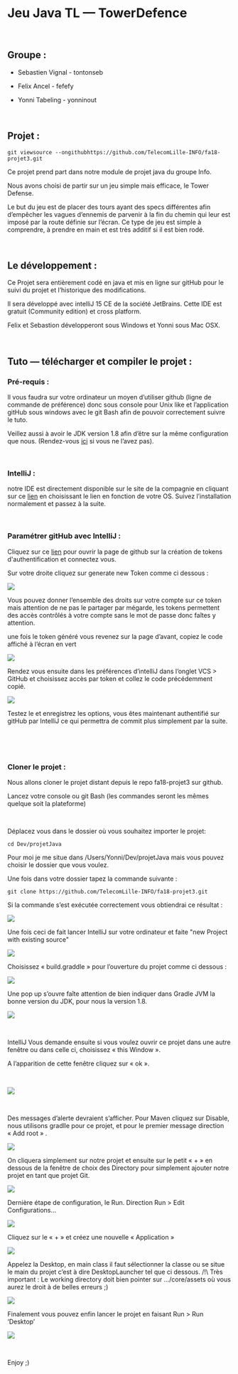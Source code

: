 Jeu Java TL — TowerDefence
==========================

 

Groupe :
--------

-   Sebastien Vignal - tontonseb

-   Felix Ancel - fefefy

-   Yonni Tabeling - yonninout

 

Projet :
--------

~~~~~~~~~~~~~~~~~~~~~~~~~~~~~~~~~~~~~~~~~~~~~~~~~~~~~~~~~~~~~~~~~~~~~~~~~~~~~~~~
git viewsource --ongithubhttps://github.com/TelecomLille-INFO/fa18-projet3.git
~~~~~~~~~~~~~~~~~~~~~~~~~~~~~~~~~~~~~~~~~~~~~~~~~~~~~~~~~~~~~~~~~~~~~~~~~~~~~~~~

Ce projet prend part dans notre module de projet java du groupe Info.

Nous avons choisi de partir sur un jeu simple mais efficace, le Tower Defense.

Le but du jeu est de placer des tours ayant des specs différentes afin
d’empêcher les vagues d’ennemis de parvenir à la fin du chemin qui leur est
imposé par la route définie sur l’écran. Ce type de jeu est simple à comprendre,
à prendre en main et est très additif si il est bien rodé.

 

Le développement :
------------------

Ce Projet sera entièrement codé en java et mis en ligne sur gitHub pour le suivi
du projet et l’historique des modifications.

Il sera développé avec intelliJ 15 CE de la société JetBrains. Cette IDE est
gratuit (Community edition) et cross platform.

Felix et Sebastion développeront sous Windows et Yonni sous Mac OSX.

 

Tuto — télécharger et compiler le projet :
------------------------------------------

### Pré-requis :

Il vous faudra sur votre ordinateur un moyen d’utiliser github (ligne de
commande de préférence) donc sous console pour Unix like et l’application gitHub
sous windows avec le git Bash afin de pouvoir correctement suivre le tuto.

Veillez aussi à avoir le JDK version 1.8 afin d’être sur la même configuration
que nous. (Rendez-vous [ici](<http://www.java.com/fr/download/>) si vous ne
l’avez pas).

 

### IntelliJ :

notre IDE est directement disponible sur le site de la compagnie en cliquant sur
ce [lien](<https://www.jetbrains.com/idea/download/>) en choisissant le lien en
fonction de votre OS. Suivez l’installation normalement et passez à la suite.

 

### Paramétrer gitHub avec IntelliJ :

Cliquez sur ce [lien](<https://github.com/settings/tokens>) pour ouvrir la page
de github sur la création de tokens d'authentification et connectez vous.

Sur votre droite cliquez sur generate new Token comme ci dessous :

![](<https://raw.githubusercontent.com/TelecomLille-INFO/fa18-projet3/master/imgReadme/tuto-Git13.png>)

Vous pouvez donner l’ensemble des droits sur votre compte sur ce token mais
attention de ne pas le partager par mégarde, les tokens permettent des accès
contrôlés à votre compte sans le mot de passe donc faîtes y attention.

une fois le token généré vous revenez sur la page d’avant, copiez le code
affiché à l’écran en vert

![](<https://raw.githubusercontent.com/TelecomLille-INFO/fa18-projet3/master/imgReadme/tuto-Git14.png>)


Rendez vous ensuite dans les préférences d’intelliJ dans l’onglet VCS \> GitHub
et choisissez accès par token et collez le code précédemment copié.

![](<https://raw.githubusercontent.com/TelecomLille-INFO/fa18-projet3/master/imgReadme/tuto-git15.png>)

Testez le et enregistrez les options, vous êtes maintenant authentifié sur
gitHub par IntelliJ ce qui permettra de commit plus simplement par la suite.

 

 

### Cloner le projet :

Nous allons cloner le projet distant depuis le repo fa18-projet3 sur github.

Lancez votre console ou git Bash (les commandes seront les mêmes quelque soit la
plateforme)

 

Déplacez vous dans le dossier où vous souhaitez importer le projet:

`cd Dev/projetJava`

Pour moi je me situe dans /Users/Yonni/Dev/projetJava mais vous pouvez choisir
le dossier que vous voulez.

Une fois dans votre dossier tapez la commande suivante :

`git clone https://github.com/TelecomLille-INFO/fa18-projet3.git`

Si la commande s’est exécutée correctement vous obtiendrai ce résultat :

![](<https://raw.githubusercontent.com/TelecomLille-INFO/fa18-projet3/master/imgReadme/tuto-Git1.png>)

Une fois ceci de fait lancer IntelliJ sur votre ordinateur et faite "new Project
with existing source"

![](<https://raw.githubusercontent.com/TelecomLille-INFO/fa18-projet3/master/imgReadme/tuto-Git2.png>)

Choisissez « build.graddle » pour l’ouverture du projet comme ci dessous :

![](<https://raw.githubusercontent.com/TelecomLille-INFO/fa18-projet3/master/imgReadme/tuto-Git3.png>)

Une pop up s’ouvre faîte attention de bien indiquer dans Gradle JVM la bonne
version du JDK, pour nous la version 1.8.

![](<https://raw.githubusercontent.com/TelecomLille-INFO/fa18-projet3/master/imgReadme/tuto-Git4.png>)

 

IntelliJ Vous demande ensuite si vous voulez ouvrir ce projet dans une autre
fenêtre ou dans celle ci, choisissez « this Window ».

A l’apparition de cette fenêtre cliquez sur « ok ».

 

![](<https://raw.githubusercontent.com/TelecomLille-INFO/fa18-projet3/master/imgReadme/tuto-Git6.png>)

 

Des messages d’alerte devraient s’afficher. Pour Maven cliquez sur Disable, nous
utilisons gradlle pour ce projet, et pour le premier message direction « Add
root » .

![](<https://raw.githubusercontent.com/TelecomLille-INFO/fa18-projet3/master/imgReadme/tuto-Git7.png>)

On cliquera simplement sur notre projet et ensuite sur le petit « + » en dessous
de la fenêtre de choix des Directory pour simplement ajouter notre projet en
tant que projet Git.

![](<https://raw.githubusercontent.com/TelecomLille-INFO/fa18-projet3/master/imgReadme/tuto-Git8.png>)

Dernière étape de configuration, le Run. Direction Run \> Edit Configurations…

![](<https://raw.githubusercontent.com/TelecomLille-INFO/fa18-projet3/master/imgReadme/tuto-Git9.png>)

Cliquez sur le « + » et créez une nouvelle « Application »

![](<https://raw.githubusercontent.com/TelecomLille-INFO/fa18-projet3/master/imgReadme/tuto-Git10.png>)

Appelez la Desktop, en main class il faut sélectionner la classe ou se situe le
main du projet c’est à dire DesktopLauncher tel que ci dessous. /!\\ Très
important : Le working directory doit bien pointer sur …/core/assets où vous
aurez le droit à de belles erreurs ;)

![](<https://raw.githubusercontent.com/TelecomLille-INFO/fa18-projet3/master/imgReadme/tuto-Git11.png>)

Finalement vous pouvez enfin lancer le projet en faisant Run \> Run ‘Desktop’

![](<https://raw.githubusercontent.com/TelecomLille-INFO/fa18-projet3/master/imgReadme/tuto-Git12.png>)

 

Enjoy ;)

 
